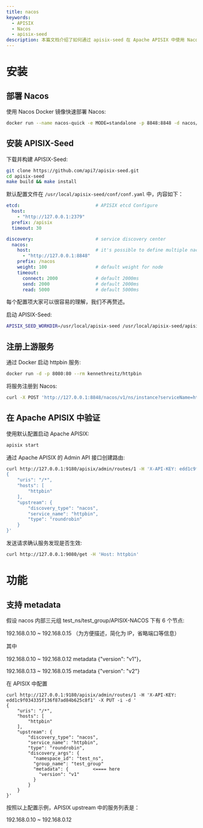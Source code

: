 ```yaml
---
title: nacos
keywords:
  - APISIX
  - Nacos
  - apisix-seed
description: 本篇文档介绍了如何通过 apisix-seed 在 Apache APISIX 中使用 Nacos 做服务发现。
---
```


<!--
#
# Licensed to the Apache Software Foundation (ASF) under one or more
# contributor license agreements.  See the NOTICE file distributed with
# this work for additional information regarding copyright ownership.
# The ASF licenses this file to You under the Apache License, Version 2.0
# (the "License"); you may not use this file except in compliance with
# the License.  You may obtain a copy of the License at
#
#     http://www.apache.org/licenses/LICENSE-2.0
#
# Unless required by applicable law or agreed to in writing, software
# distributed under the License is distributed on an "AS IS" BASIS,
# WITHOUT WARRANTIES OR CONDITIONS OF ANY KIND, either express or implied.
# See the License for the specific language governing permissions and
# limitations under the License.
#
-->

# 安装
## 部署 Nacos

使用 Nacos Docker 镜像快速部署 Nacos:
```bash
docker run --name nacos-quick -e MODE=standalone -p 8848:8848 -d nacos/nacos-server:2.0.2
```

## 安装 APISIX-Seed

下载并构建 APISIX-Seed:
```bash
git clone https://github.com/api7/apisix-seed.git
cd apisix-seed
make build && make install
```

默认配置文件在 `/usr/local/apisix-seed/conf/conf.yaml` 中，内容如下：
```yaml
etcd:                            # APISIX etcd Configure
  host:
    - "http://127.0.0.1:2379"
  prefix: /apisix
  timeout: 30

discovery:                       # service discovery center
  nacos:
    host:                        # it's possible to define multiple nacos hosts addresses of the same nacos cluster.
      - "http://127.0.0.1:8848"
    prefix: /nacos
    weight: 100                  # default weight for node
    timeout:
      connect: 2000              # default 2000ms
      send: 2000                 # default 2000ms
      read: 5000                 # default 5000ms
```
每个配置项大家可以很容易的理解，我们不再赘述。

启动 APISIX-Seed:
```bash
APISIX_SEED_WORKDIR=/usr/local/apisix-seed /usr/local/apisix-seed/apisix-seed
```

## 注册上游服务

通过 Docker 启动 httpbin 服务:
```bash
docker run -d -p 8080:80 --rm kennethreitz/httpbin
```

将服务注册到 Nacos:
```bash
curl -X POST 'http://127.0.0.1:8848/nacos/v1/ns/instance?serviceName=httpbin&ip=127.0.0.1&port=8080'
```

## 在 Apache APISIX 中验证

使用默认配置启动 Apache APISIX:
```bash
apisix start
```

通过 Apache APISIX 的 Admin API 接口创建路由:
```bash
curl http://127.0.0.1:9180/apisix/admin/routes/1 -H 'X-API-KEY: edd1c9f034335f136f87ad84b625c8f1' -X PUT -i -d '
{
    "uris": "/*",
    "hosts": [
        "httpbin"
    ],
    "upstream": {
        "discovery_type": "nacos",
        "service_name": "httpbin",
        "type": "roundrobin"
    }
}'
```

发送请求确认服务发现是否生效:
```bash
curl http://127.0.0.1:9080/get -H 'Host: httpbin'
```

# 功能
## 支持 metadata

假设 nacos 内部三元组 test_ns/test_group/APISIX-NACOS 下有 6 个节点:

192.168.0.10 ~ 192.168.0.15 （为方便描述，简化为 IP，省略端口等信息）

其中

192.168.0.10 ~ 192.168.0.12 metadata {"version": "v1"}，

192.168.0.13 ~ 192.168.0.15 metadata {"version": "v2"}

在 APISIX 中配置

```
curl http://127.0.0.1:9180/apisix/admin/routes/1 -H 'X-API-KEY: edd1c9f034335f136f87ad84b625c8f1' -X PUT -i -d '
{
    "uris": "/*",
    "hosts": [
        "httpbin"
    ],
    "upstream": {
        "discovery_type": "nacos",
        "service_name": "httpbin",
        "type": "roundrobin",
        "discovery_args": {
          "namespace_id": "test_ns",
          "group_name": "test_group"
          "metadata": {         <==== here
            "version": "v1"
          }
        }
    }
}'
```

按照以上配置示例，APISIX upstream 中的服务列表是：

192.168.0.10 ~ 192.168.0.12
